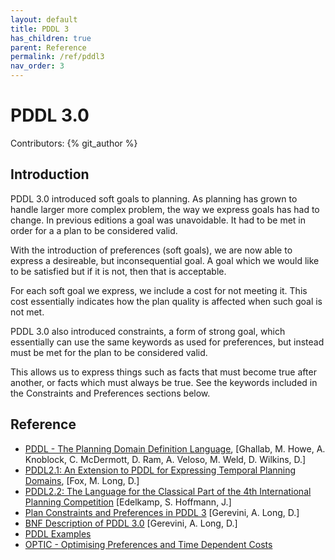 ```yaml
---
layout: default
title: PDDL 3
has_children: true
parent: Reference
permalink: /ref/pddl3
nav_order: 3
---
```

# PDDL 3.0

Contributors: {% git_author %}

## Introduction
PDDL 3.0 introduced soft goals to planning. As planning has grown to handle larger more complex problem, the way we express goals has had to change. In previous editions a goal was unavoidable. It had to be met in order for a a plan to be considered valid.

With the introduction of preferences (soft goals), we are now able to express a desireable, but inconsequential goal. A goal which we would like to be satisfied but if it is not, then that is acceptable.

For each soft goal we express, we include a cost for not meeting it. This cost essentially indicates how the plan quality is affected when such goal is not met.

PDDL 3.0 also introduced constraints, a form of strong goal, which essentially can use the same keywords as used for preferences, but instead must be met for the plan to be considered valid.

This allows us to express things such as facts that must become true after another, or facts which must always be true. See the keywords included in the Constraints and Preferences sections below.

## Reference

- [PDDL - The Planning Domain Definition Language](http://www.cs.cmu.edu/~mmv/planning/readings/98aips-PDDL.pdf), [Ghallab, M. Howe, A. Knoblock, C. McDermott, D. Ram, A. Veloso, M. Weld, D. Wilkins, D.]
- [PDDL2.1: An Extension to PDDL for Expressing Temporal Planning Domains](https://jair.org/index.php/jair/article/view/10352/24759), [Fox, M. Long, D.]
- [PDDL2.2: The Language for the Classical Part of the 4th International Planning Competition](https://pdfs.semanticscholar.org/4b3c/0706d2673d817cc7c33e580858e65b134ba2.pdf) [Edelkamp, S. Hoffmann, J.]
- [Plan Constraints and Preferences in PDDL 3](http://www.cs.yale.edu/homes/dvm/papers/pddl-ipc5.pdf) [Gerevini, A. Long, D.]
- [BNF Description of PDDL 3.0](http://cs-www.cs.yale.edu/homes/dvm/papers/pddl-bnf.pdf) [Gerevini, A. Long, D.]
- [PDDL Examples](https://github.com/yarox/pddl-examples)
- [OPTIC - Optimising Preferences and Time Dependent Costs](https://nms.kcl.ac.uk/planning/software/optic.html)